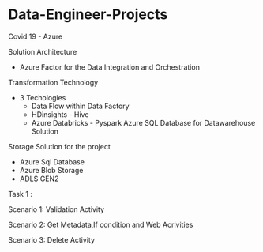 # Data-Engineer-Projects

Covid 19 - Azure 

Solution Architecture 
- Azure Factor for the Data Integration and Orchestration

Transformation Technology 
- 3 Techologies
    - Data Flow within Data Factory
    - HDinsights - Hive
    - Azure Databricks - Pyspark
  Azure SQL Database for Datawarehouse Solution

Storage Solution for the project 
- Azure Sql Database
- Azure Blob Storage
- ADLS GEN2
   
Task 1 :

Scenario 1:
Validation Activity 

Scenario 2:
Get Metadata,If condition and Web Acrivities 

Scenario 3: 
Delete Activity
